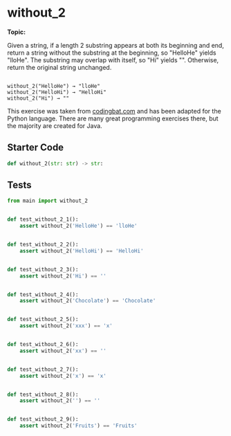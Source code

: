 # without_2
**Topic:** 



Given a string, if a length 2 substring appears at both its beginning and end, return a string without the substring at the beginning, so "HelloHe" yields "lloHe". The substring may overlap with itself, so "Hi" yields "". Otherwise, return the original string unchanged.

<code>
without_2("HelloHe") → "lloHe"
without_2("HelloHi") → "HelloHi"
without_2("Hi") → ""
</code>

This exercise was taken from [codingbat.com](https://codingbat.com/prob/p142247) and has been adapted for the Python language. There are many great programming exercises there, but the majority are created for Java.

## Starter Code
```python
def without_2(str: str) -> str:
```

## Tests
```python
from main import without_2


def test_without_2_1():
    assert without_2('HelloHe') == 'lloHe'


def test_without_2_2():
    assert without_2('HelloHi') == 'HelloHi'


def test_without_2_3():
    assert without_2('Hi') == ''


def test_without_2_4():
    assert without_2('Chocolate') == 'Chocolate'


def test_without_2_5():
    assert without_2('xxx') == 'x'


def test_without_2_6():
    assert without_2('xx') == ''


def test_without_2_7():
    assert without_2('x') == 'x'


def test_without_2_8():
    assert without_2('') == ''


def test_without_2_9():
    assert without_2('Fruits') == 'Fruits'
```
